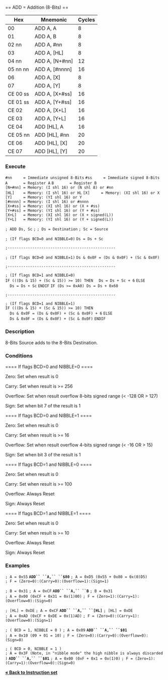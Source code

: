 \== ADD = Addition (8-Bits) ==

| Hex      | Mnemonic          | Cycles |
| -------- | ----------------- | ------ |
| 00       | ADD A, A          | 8      |
| 01       | ADD A, B          | 8      |
| 02 nn    | ADD A, \#nn       | 8      |
| 03       | ADD A, \[HL\]     | 8      |
| 04 nn    | ADD A, \[N+\#nn\] | 12     |
| 05 nn nn | ADD A, \[\#nnnn\] | 16     |
| 06       | ADD A, \[X\]      | 8      |
| 07       | ADD A, \[Y\]      | 8      |
| CE 00 ss | ADD A, \[X+\#ss\] | 16     |
| CE 01 ss | ADD A, \[Y+\#ss\] | 16     |
| CE 02    | ADD A, \[X+L\]    | 16     |
| CE 03    | ADD A, \[Y+L\]    | 16     |
| CE 04    | ADD \[HL\], A     | 16     |
| CE 05 nn | ADD \[HL\], \#nn  | 20     |
| CE 06    | ADD \[HL\], \[X\] | 20     |
| CE 07    | ADD \[HL\], \[Y\] | 20     |

### Execute

`#nn     = Immediate unsigned 8-Bits`
`#ss     = Immediate signed 8-Bits`
`A       = Register A`
`B       = Register B`
`[N+#nn] = Memory: (I shl 16) or (N shl 8) or #nn`
`[HL]    = Memory: (I shl 16) or HL`
`[X]     = Memory: (XI shl 16) or X`
`[Y]     = Memory: (YI shl 16) or Y`
`[#nnnn] = Memory: (I shl 16) or #nnnn`
`[X+#ss] = Memory: (XI shl 16) or (X + #ss)`
`[Y+#ss] = Memory: (YI shl 16) or (Y + #ss)`
`[X+L]   = Memory: (XI shl 16) or (X + signed(L))`
`[Y+L]   = Memory: (YI shl 16) or (Y + signed(L))`

`; ADD Ds, Sc`
`;`
`; Ds = Destination`
`; Sc = Source`

`; (If flags BCD=0 and NIBBLE=0)`
`Ds = Ds + Sc`

`;------------------------------------------------ `

`; (If flags BCD=0 and NIBBLE=1)`
`Ds & 0x0F = (Ds & 0x0F) + (Sc & 0x0F)`

`;------------------------------------------------`

`; (If flags BCD=1 and NIBBLE=0)`
`IF (((Ds & 15) + (Sc & 15)) >= 10) THEN`
`  Ds = Ds + Sc + 6`
`ELSE`
`  Ds = Ds + Sc`
`ENDIF`
`IF (Ds >= 0xA0) Ds = Ds + 0x60`

`;------------------------------------------------`

`; (If flags BCD=1 and NIBBLE=1)`
`IF (((Ds & 15) + (Sc & 15)) >= 10) THEN`
`  Ds & 0x0F = (Ds & 0x0F) + (Sc & 0x0F) + 6`
`ELSE`
`  Ds & 0x0F = (Ds & 0x0F) + (Sc & 0x0F)`
`ENDIF`

### Description

8-Bits Source adds to the 8-Bits Destination.

### Conditions

\==== If flags BCD=0 and NIBBLE=0 ====

Zero: Set when result is 0

Carry: Set when result is \>= 256

Overflow: Set when result overflow 8-bits signed range (\< -128 OR \>
127)

Sign: Set when bit 7 of the result is 1

\==== If flags BCD=0 and NIBBLE=1 ====

Zero: Set when result is 0

Carry: Set when result is \>= 16

Overflow: Set when result overflow 4-bits signed range (\< -16 OR \> 15)

Sign: Set when bit 3 of the result is 1

\==== If flags BCD=1 and NIBBLE=0 ====

Zero: Set when result is 0

Carry: Set when result is \>= 100

Overflow: Always Reset

Sign: Always Reset

\==== If flags BCD=1 and NIBBLE=1 ====

Zero: Set when result is 0

Carry: Set when result is \>= 10

Overflow: Always Reset

Sign: Always Reset

### Examples

`; A = 0x55`
**`ADD`` ``A,`` ``$80`**
`; A = 0xD5 (0x55 + 0x80 = 0x(0)D5)`
`; F = (Zero=0):(Carry=0):(Overflow=1):(Sign=1)`

`; B = 0x31`
`; A = 0xCF`
**`ADD`` ``A,`` ``B`**
`; B = 0x31`
`; A = 0x00 (0xCF + 0x31 = 0x(1)00)`
`; F = (Zero=1):(Carry=1):(Overflow=0):(Sign=0)`

`; [HL] = 0xDE`
`; A = 0xCF`
**`ADD`` ``A,`` ``[HL]`**
`; [HL] = 0xDE`
`; A = 0xAD (0xCF + 0xDE = 0x(1)AD)`
`; F = (Zero=0):(Carry=1):(Overflow=0):(Sign=1)`

`; ( BCD = 1, NIBBLE = 0 )`
`; A = 0x09`
**`ADD`` ``A,``
``$01`**
`; A = 0x10 (09 + 01 = 10)`
`; F = (Zero=0):(Carry=0):(Overflow=0):(Sign=0)`

`; ( BCD = 0, NIBBLE = 1 )`
`; A = 0x3F (Note, in "nibble mode" the high nibble is always discarded)`
**`ADD`` ``A,`` ``$01`**
`; A = 0x00 (0xF + 0x1 = 0x(1)0)`
`; F = (Zero=1):(Carry=1):(Overflow=0):(Sign=0)`

[**« Back to Instruction set**](S1C88_InstructionSet.md "wikilink")

